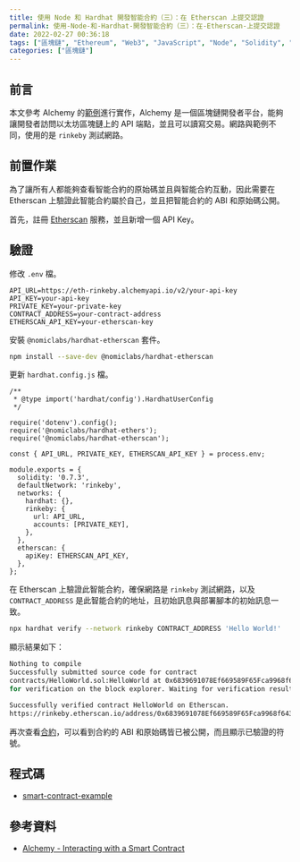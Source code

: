 ```yaml
---
title: 使用 Node 和 Hardhat 開發智能合約（三）：在 Etherscan 上提交認證
permalink: 使用-Node-和-Hardhat-開發智能合約（三）：在-Etherscan-上提交認證
date: 2022-02-27 00:36:18
tags: ["區塊鏈", "Ethereum", "Web3", "JavaScript", "Node", "Solidity", "Hardhat", "Smart Contract", "DApp"]
categories: ["區塊鏈"]
---
```


## 前言

本文參考 Alchemy 的[範例](https://docs.alchemy.com/alchemy/)進行實作，Alchemy 是一個區塊鏈開發者平台，能夠讓開發者訪問以太坊區塊鏈上的 API 端點，並且可以讀寫交易。網路與範例不同，使用的是 `rinkeby` 測試網路。

## 前置作業

為了讓所有人都能夠查看智能合約的原始碼並且與智能合約互動，因此需要在 Etherscan 上驗證此智能合約屬於自己，並且把智能合約的 ABI 和原始碼公開。

首先，註冊 [Etherscan](https://etherscan.io/) 服務，並且新增一個 API Key。

## 驗證

修改 `.env` 檔。

```ENV
API_URL=https://eth-rinkeby.alchemyapi.io/v2/your-api-key
API_KEY=your-api-key
PRIVATE_KEY=your-private-key
CONTRACT_ADDRESS=your-contract-address
ETHERSCAN_API_KEY=your-etherscan-key
```

安裝 `@nomiclabs/hardhat-etherscan` 套件。

```BASH
npm install --save-dev @nomiclabs/hardhat-etherscan
```

更新 `hardhat.config.js` 檔。

```JS
/**
 * @type import('hardhat/config').HardhatUserConfig
 */

require('dotenv').config();
require('@nomiclabs/hardhat-ethers');
require('@nomiclabs/hardhat-etherscan');

const { API_URL, PRIVATE_KEY, ETHERSCAN_API_KEY } = process.env;

module.exports = {
  solidity: '0.7.3',
  defaultNetwork: 'rinkeby',
  networks: {
    hardhat: {},
    rinkeby: {
      url: API_URL,
      accounts: [PRIVATE_KEY],
    },
  },
  etherscan: {
    apiKey: ETHERSCAN_API_KEY,
  },
};
```

在 Etherscan 上驗證此智能合約，確保網路是 `rinkeby` 測試網路，以及 `CONTRACT_ADDRESS` 是此智能合約的地址，且初始訊息與部署腳本的初始訊息一致。

```BASH
npx hardhat verify --network rinkeby CONTRACT_ADDRESS 'Hello World!'
```

顯示結果如下：

```BASH
Nothing to compile
Successfully submitted source code for contract
contracts/HelloWorld.sol:HelloWorld at 0x6839691078Ef669589F65Fca9968f6430D509812
for verification on the block explorer. Waiting for verification result...

Successfully verified contract HelloWorld on Etherscan.
https://rinkeby.etherscan.io/address/0x6839691078Ef669589F65Fca9968f6430D509812#code
```

再次查看[合約](https://rinkeby.etherscan.io/address/0x6839691078Ef669589F65Fca9968f6430D509812#code)，可以看到合約的 ABI 和原始碼皆已被公開，而且顯示已驗證的符號。

## 程式碼

- [smart-contract-example](https://github.com/memochou1993/smart-contract-example)

## 參考資料

- [Alchemy - Interacting with a Smart Contract](https://docs.alchemy.com/alchemy/tutorials/hello-world-smart-contract/interacting-with-a-smart-contract)
